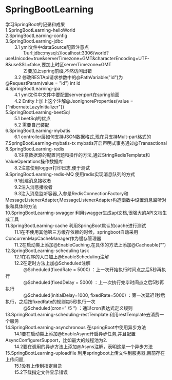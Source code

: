 # SpringBootLearning
学习SpringBoot的记录和成果  
1.SpringBootLearning-helloWorld  
2.SpringBootLearning-config  
3.SpringBootLearning-jdbc  
	&emsp;&emsp;3.1 yml文件中dataSource配置注意点  
		&emsp;&emsp;&emsp;&emsp;1)url:jdbc:mysql://localhost:3306/world?useUnicode=true&serverTimezone=GMT&characterEncoding=UTF-8&useSSL=false,要加上时区serverTimezone=GMT  
		&emsp;&emsp;&emsp;&emsp;2)要加上spring前缀,不然访问出错  
	&emsp;&emsp;3.2 修改RESTApi请求参数中的@PathVariable("id")为@RequestParam(value = "id") int id  
4.SpringBootLearning-jpa  
	&emsp;&emsp;4.1 yml文件中文件中要配置server:port在spring前面  
	&emsp;&emsp;4.2 Entity上加上这个注解@JsonIgnoreProperties(value = {"hibernateLazyInitializer"})  
5.SpringBootLearning-beetSql  
	&emsp;&emsp;5.1 beetSql的优点  
	&emsp;&emsp;5.2 需要自己装配  
6.SpringBootLearning-mybatis  
	&emsp;&emsp;6.1 controller层如何支持JSON数据格式,现在只支持Mult-part格式的  
	7.SpringBootLearning-mybatis-tx mybatis开启声明式事务通过@Transactional  
	8.SpringBootLearning-redis  
	&emsp;&emsp;8.1注意数据源的配置问题和操作的方法,通过StringRedisTemplate和ValueOperations操作数据库  
	&emsp;&emsp;8.2注意使用logger打印日志,便于测试  
	9.SpringBootLearning-redis-MQ 使用redis实现消息队列的方式  
	&emsp;&emsp;9.1创建消息接收者  
	&emsp;&emsp;9.2注入消息接收者  
	&emsp;&emsp;9.3注入消息监听容器,入参是RedisConnectionFactory和MessageListenerAdapter,MessageListenerAdapter构造函数中设置消息监听对象和具体的方法  
	10.SpringBootLearning-swagger 利用swagger生成api文档,很强大的API文档生成工具  
	11.SpringBootLearning-cache 利用SpringBoot默认的cache进行测试  
	&emsp;&emsp;11.1在不使用其他第三方缓存依赖的时候，springboot自动采用ConcurrenMapCacheManager作为缓存管理器  
	&emsp;&emsp;11.2在启动类上添加@EnableCaching,在具体的方法上添加@Cacheable("")  	  
12.SpringBootLearning-scheduling task  
&emsp;&emsp;12.1在程序的入口加上@EnableScheduling注解  
&emsp;&emsp;12.2在定时方法上加@Scheduled注解  
&emsp;&emsp;&emsp;&emsp;@Scheduled(fixedRate = 5000) ：上一次开始执行时间点之后5秒再执行  
&emsp;&emsp;&emsp;&emsp;@Scheduled(fixedDelay = 5000) ：上一次执行完毕时间点之后5秒再执行  
&emsp;&emsp;&emsp;&emsp;@Scheduled(initialDelay=1000, fixedRate=5000) ：第一次延迟1秒后执行，之后按fixedRate的规则每5秒执行一次  
&emsp;&emsp;&emsp;&emsp;@Scheduled(cron=” /5 “) ：通过cron表达式定义规则  
13.SpringBootLearning-scheduling-restTemplate 利用restTemplate去消费一个服务  
14.SpringBootLearning-asynchronous 在springBoot中使用异步方法  
&emsp;&emsp;14.1要在启动类上添加@EnableAsync开启异步任务,并且配置AsyncConfigurerSupport，比如最大的线程池为2.  
&emsp;&emsp;14.2要在调用的异步方法上添加@Asyns注解，表明这是一个异步方法  
15.SpringBootLearning-uploadfile 利用springboot上传文件到服务器,目前存在上传问题,  
&emsp;&emsp;15.1没有上传到指定目录  
&emsp;&emsp;15.2下载指定文件显示错误
	
